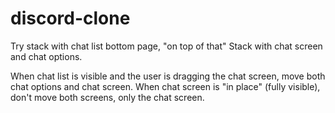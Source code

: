 # discord-clone
 
 Try stack with chat list bottom page, "on top of that" Stack with chat screen and chat options. 


When chat list is visible and the user is dragging the chat screen, move both chat options and chat screen. When chat screen is "in place" (fully visible), don't move both screens, only the chat screen.
